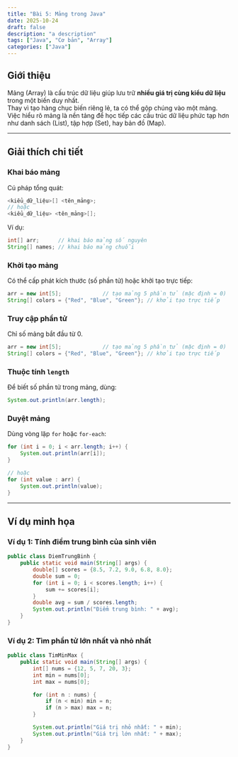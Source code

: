 ```yaml
---
title: "Bài 5: Mảng trong Java"
date: 2025-10-24
draft: false
description: "a description"
tags: ["Java", "Cơ bản", "Array"]
categories: ["Java"]
---
```

 ## Giới thiệu
Mảng (Array) là cấu trúc dữ liệu giúp lưu trữ **nhiều giá trị cùng kiểu dữ liệu** trong một biến duy nhất.  
Thay vì tạo hàng chục biến riêng lẻ, ta có thể gộp chúng vào một mảng.  
Việc hiểu rõ mảng là nền tảng để học tiếp các cấu trúc dữ liệu phức tạp hơn như danh sách (List), tập hợp (Set), hay bản đồ (Map).

---

## Giải thích chi tiết

### Khai báo mảng
Cú pháp tổng quát:
```java
<kiểu_dữ_liệu>[] <tên_mảng>;
// hoặc
<kiểu_dữ_liệu> <tên_mảng>[];
```

Ví dụ: 
```java
int[] arr;      // khai báo mảng số nguyên
String[] names; // khai báo mảng chuỗi
```

### Khởi tạo mảng
Có thể cấp phát kích thước (số phần tử) hoặc khởi tạo trực tiếp:
```java 
arr = new int[5];             // tạo mảng 5 phần tử (mặc định = 0)
String[] colors = {"Red", "Blue", "Green"}; // khởi tạo trực tiếp
```

### Truy cập phần tử
Chỉ số mảng bắt đầu từ 0.
```java 
arr = new int[5];             // tạo mảng 5 phần tử (mặc định = 0)
String[] colors = {"Red", "Blue", "Green"}; // khởi tạo trực tiếp
```

### Thuộc tính `length`
Để biết số phần tử trong mảng, dùng:
```java
System.out.println(arr.length);
```

### Duyệt mảng
Dùng vòng lặp `for` hoặc `for-each`:
```java 
for (int i = 0; i < arr.length; i++) {
    System.out.println(arr[i]);
}

// hoặc
for (int value : arr) {
    System.out.println(value);
}
```

---

## Ví dụ minh họa 
### Ví dụ 1: Tính điểm trung bình của sinh viên
```java 
public class DiemTrungBinh {
    public static void main(String[] args) {
        double[] scores = {8.5, 7.2, 9.0, 6.8, 8.0};
        double sum = 0;
        for (int i = 0; i < scores.length; i++) {
            sum += scores[i];
        }
        double avg = sum / scores.length;
        System.out.println("Điểm trung bình: " + avg);
    }
}
```

### Ví dụ 2: Tìm phần tử lớn nhất và nhỏ nhất
```java 
public class TimMinMax {
    public static void main(String[] args) {
        int[] nums = {12, 5, 7, 20, 3};
        int min = nums[0];
        int max = nums[0];

        for (int n : nums) {
            if (n < min) min = n;
            if (n > max) max = n;
        }

        System.out.println("Giá trị nhỏ nhất: " + min);
        System.out.println("Giá trị lớn nhất: " + max);
    }
}
```